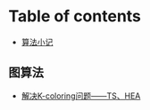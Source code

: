 # Table of contents

* [算法小记](README.md)

## 图算法 <a id="tu-shu"></a>

* [解决K-coloring问题——TS、HEA](tu-shu/jie-jue-kcoloring-wen-ti-tshea.md)

